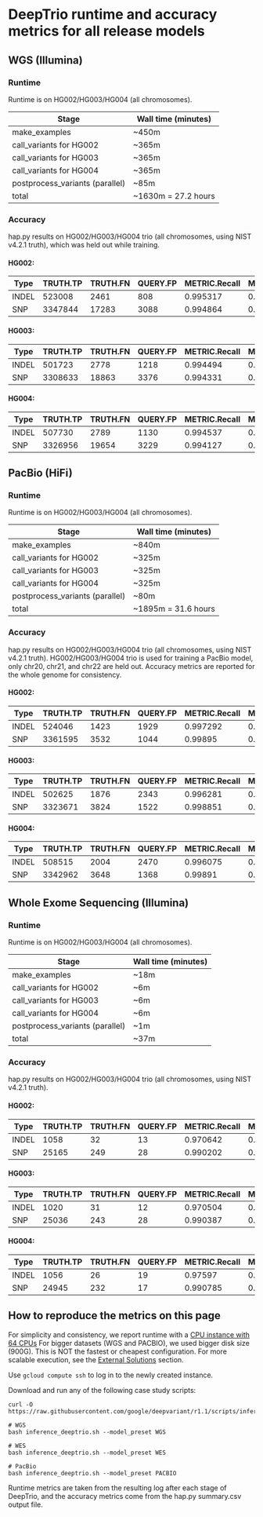 # DeepTrio runtime and accuracy metrics for all release models

## WGS (Illumina)

### Runtime

Runtime is on HG002/HG003/HG004 (all chromosomes).

Stage                            | Wall time (minutes)
-------------------------------- | -----------------
make_examples                    | ~450m
call_variants for HG002          | ~365m
call_variants for HG003          | ~365m
call_variants for HG004          | ~365m
postprocess_variants (parallel)  | ~85m
total                            | ~1630m = 27.2 hours

### Accuracy

hap.py results on HG002/HG003/HG004 trio (all chromosomes, using NIST v4.2.1
truth), which was held out while training.

#### HG002:

| Type  | TRUTH.TP | TRUTH.FN | QUERY.FP | METRIC.Recall | METRIC.Precision | METRIC.F1_Score |
| ----- | -------- | -------- | -------- | ------------- | ---------------- | --------------- |
| INDEL | 523008   | 2461     | 808      | 0.995317      | 0.99852          | 0.996916        |
| SNP   | 3347844  | 17283    | 3088     | 0.994864      | 0.999079         | 0.996967        |

#### HG003:

| Type  | TRUTH.TP | TRUTH.FN | QUERY.FP | METRIC.Recall | METRIC.Precision | METRIC.F1_Score |
| ----- | -------- | -------- | -------- | ------------- | ---------------- | --------------- |
| INDEL | 501723   | 2778     | 1218     | 0.994494      | 0.997676         | 0.996082        |
| SNP   | 3308633  | 18863    | 3376     | 0.994331      | 0.998981         | 0.996651        |

#### HG004:

| Type  | TRUTH.TP | TRUTH.FN | QUERY.FP | METRIC.Recall | METRIC.Precision | METRIC.F1_Score |
| ----- | -------- | -------- | -------- | ------------- | ---------------- | --------------- |
| INDEL | 507730   | 2789     | 1130     | 0.994537      | 0.997871         | 0.996201        |
| SNP   | 3326956  | 19654    | 3229     | 0.994127      | 0.999031         | 0.996573        |

## PacBio (HiFi)

### Runtime

Runtime is on HG002/HG003/HG004 (all chromosomes).

Stage                            | Wall time (minutes)
-------------------------------- | -------------------
make_examples                    | ~840m
call_variants for HG002          | ~325m
call_variants for HG003          | ~325m
call_variants for HG004          | ~325m
postprocess_variants (parallel)  | ~80m
total                            | ~1895m = 31.6 hours

### Accuracy

hap.py results on HG002/HG003/HG004 trio (all chromosomes, using NIST v4.2.1
truth). HG002/HG003/HG004 trio is used for training a PacBio model, only chr20,
chr21, and chr22 are held out. Accuracy metrics are reported for the whole
genome for consistency.

#### HG002:

| Type  | TRUTH.TP | TRUTH.FN | QUERY.FP | METRIC.Recall | METRIC.Precision | METRIC.F1_Score |
| ----- | -------- | -------- | -------- | ------------- | ---------------- | --------------- |
| INDEL | 524046   | 1423     | 1929     | 0.997292      | 0.996494         | 0.996893        |
| SNP   | 3361595  | 3532     | 1044     | 0.99895       | 0.99969          | 0.99932         |

#### HG003:

| Type  | TRUTH.TP | TRUTH.FN | QUERY.FP | METRIC.Recall | METRIC.Precision | METRIC.F1_Score |
| ----- | -------- | -------- | -------- | ------------- | ---------------- | --------------- |
| INDEL | 502625   | 1876     | 2343     | 0.996281      | 0.99556          | 0.995921        |
| SNP   | 3323671  | 3824     | 1522     | 0.998851      | 0.999543         | 0.999197        |

#### HG004:

| Type  | TRUTH.TP | TRUTH.FN | QUERY.FP | METRIC.Recall | METRIC.Precision | METRIC.F1_Score |
| ----- | -------- | -------- | -------- | ------------- | ---------------- | --------------- |
| INDEL | 508515   | 2004     | 2470     | 0.996075      | 0.995379         | 0.995727        |
| SNP   | 3342962  | 3648     | 1368     | 0.99891       | 0.999591         | 0.99925         |

## Whole Exome Sequencing (Illumina)

### Runtime

Runtime is on HG002/HG003/HG004 (all chromosomes).

Stage                            | Wall time (minutes)
-------------------------------- | --------------
make_examples                    | ~18m
call_variants for HG002          | ~6m
call_variants for HG003          | ~6m
call_variants for HG004          | ~6m
postprocess_variants (parallel)  | ~1m
total                            | ~37m

### Accuracy

hap.py results on HG002/HG003/HG004 trio (all chromosomes, using NIST v4.2.1
truth).

#### HG002:

| Type  | TRUTH.TP | TRUTH.FN | QUERY.FP | METRIC.Recall | METRIC.Precision | METRIC.F1_Score |
| ----- | -------- | -------- | -------- | ------------- | ---------------- | --------------- |
| INDEL | 1058     | 32       | 13       | 0.970642      | 0.988095         | 0.979291        |
| SNP   | 25165    | 249      | 28       | 0.990202      | 0.998889         | 0.994526        |

#### HG003:

| Type  | TRUTH.TP | TRUTH.FN | QUERY.FP | METRIC.Recall | METRIC.Precision | METRIC.F1_Score |
| ----- | -------- | -------- | -------- | ------------- | ---------------- | --------------- |
| INDEL | 1020     | 31       | 12       | 0.970504      | 0.988615         | 0.979476        |
| SNP   | 25036    | 243      | 28       | 0.990387      | 0.998883         | 0.994617        |


#### HG004:

| Type  | TRUTH.TP | TRUTH.FN | QUERY.FP | METRIC.Recall | METRIC.Precision | METRIC.F1_Score |
| ----- | -------- | -------- | -------- | ------------- | ---------------- | --------------- |
| INDEL | 1056     | 26       | 19       | 0.97597       | 0.982852         | 0.979399        |
| SNP   | 24945    | 232      | 17       | 0.990785      | 0.999319         | 0.995034        |


## How to reproduce the metrics on this page

For simplicity and consistency, we report runtime with a
[CPU instance with 64 CPUs](deepvariant-details.md#command-for-a-cpu-only-machine-on-google-cloud-platform)
For bigger datasets (WGS and PACBIO), we used bigger disk size (900G).
This is NOT the fastest or cheapest configuration. For more scalable execution,
see the [External Solutions] section.

Use `gcloud compute ssh` to log in to the newly created instance.

Download and run any of the following case study scripts:

```
curl -O https://raw.githubusercontent.com/google/deepvariant/r1.1/scripts/inference_deeptrio.sh

# WGS
bash inference_deeptrio.sh --model_preset WGS

# WES
bash inference_deeptrio.sh --model_preset WES

# PacBio
bash inference_deeptrio.sh --model_preset PACBIO

```

Runtime metrics are taken from the resulting log after each stage of DeepTrio,
and the accuracy metrics come from the hap.py summary.csv output file.

[External Solutions]: https://github.com/google/deepvariant#external-solutions
[CPU instance with 64 CPUs]: deepvariant-details.md#command-for-a-cpu-only-machine-on-google-cloud-platform

